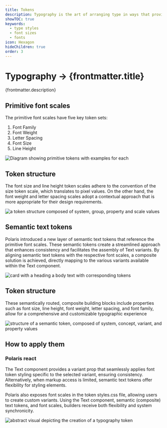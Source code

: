 ```yaml
---
title: Tokens
description: Typography is the art of arranging type in ways that provides innate hierarchy to UI.
showTOC: true
keywords:
  - type styles
  - font sizes
  - fonts
icon: Hexagon
hideChildren: true
order: 3
---
```


# Typography &rarr; {frontmatter.title}

<Lede>{frontmatter.description}</Lede>

<Subnav />

## Primitive font scales

The primitive font scales have five key token sets:

1. Font Family
2. Font Weight
3. Letter Spacing
4. Font Size
5. Line Height

![Diagram showing primitive tokens with examples for each]()

## Token structure

The font size and line height token scales adhere to the convention of the size token scale, which translates to pixel values. On the other hand, the font weight and letter spacing scales adopt a contextual approach that is more appropriate for their design requirements.

![a token structure composed of system, group, property and scale values]()

## Semantic text tokens

Polaris introduced a new layer of semantic text tokens that reference the primitive font scales. These semantic tokens create a streamlined approach that enhances consistency and facilitates the assembly of Text variants.
By aligning semantic text tokens with the respective font scales, a composite solution is achieved, directly mapping to the various variants available within the Text component.

![card with a heading a body text with corresponding tokens]()

## Token structure

These semantically routed, composite building blocks include properties such as font size, line height, font weight, letter spacing, and font family, allow for a comprehensive and customizable typographic experience

![structure of a semantic token, composed of system, concept, variant, and property values]()

## How to apply them

### Polaris react

The Text component provides a variant prop that seamlessly applies font token styling specific to the selected variant, ensuring consistency. Alternatively, when markup access is limited, semantic text tokens offer flexibility for styling elements.

Polaris also exposes font scales in the token styles.css file, allowing users to create custom variants. Using the Text component, semantic (composite) text tokens, and font scales, builders receive both flexibility and system synchronicity.

![abstract visual depicting the creation of a typography token]()
